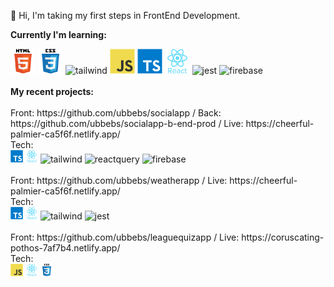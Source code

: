 👋 Hi, I'm taking my first steps in FrontEnd Development.

<b>Currently I'm learning:</b>
<div align="left">
  <img src="https://raw.githubusercontent.com/devicons/devicon/master/icons/html5/html5-original-wordmark.svg" alt="html5" width="40" height="40"/>
  <img src="https://raw.githubusercontent.com/devicons/devicon/master/icons/css3/css3-original-wordmark.svg" alt="css3" width="40" height="40"/>
  <img src="https://www.vectorlogo.zone/logos/tailwindcss/tailwindcss-icon.svg" alt="tailwind" width="40" height="40"/>
  <img src="https://raw.githubusercontent.com/devicons/devicon/master/icons/javascript/javascript-original.svg" alt="javascript" width="40" height="40"/>
  <img src="https://raw.githubusercontent.com/devicons/devicon/master/icons/typescript/typescript-original.svg" alt="typescript" width="40" height="40"/>
  <img src="https://raw.githubusercontent.com/devicons/devicon/master/icons/react/react-original-wordmark.svg" alt="react" width="40" height="40"/>
  <img src="https://www.vectorlogo.zone/logos/jestjsio/jestjsio-icon.svg" alt="jest" width="40" height="40"/> 
  <img src="https://www.vectorlogo.zone/logos/firebase/firebase-icon.svg" alt="firebase" width="40" height="40"/>
</div>
<br>
<b>My recent projects:</b>
<br>
<br>
Front: https://github.com/ubbebs/socialapp / Back: https://github.com/ubbebs/socialapp-b-end-prod / Live: https://cheerful-palmier-ca5f6f.netlify.app/
<br>
Tech:
<div align="left">
<img src="https://raw.githubusercontent.com/devicons/devicon/master/icons/typescript/typescript-original.svg" alt="typescript" width="20" height="20"/>
<img src="https://raw.githubusercontent.com/devicons/devicon/master/icons/react/react-original-wordmark.svg" alt="react" width="20" height="20"/>
<img src="https://www.vectorlogo.zone/logos/tailwindcss/tailwindcss-icon.svg" alt="tailwind" width="20" height="20"/>
<img src="https://react-query-v3.tanstack.com/_next/static/images/favicon-eed8346421218b24d8fd0fd55c2f9e35.png" alt="reactquery" width="20" height="20"/>
<img src="https://www.vectorlogo.zone/logos/firebase/firebase-icon.svg" alt="firebase" width="40" height="40"/>
</div>
<br>
Front: https://github.com/ubbebs/weatherapp / Live: https://cheerful-palmier-ca5f6f.netlify.app/
<br>
Tech:
<div align="left">
<img src="https://raw.githubusercontent.com/devicons/devicon/master/icons/typescript/typescript-original.svg" alt="typescript" width="20" height="20"/>
<img src="https://raw.githubusercontent.com/devicons/devicon/master/icons/react/react-original-wordmark.svg" alt="react" width="20" height="20"/>
<img src="https://www.vectorlogo.zone/logos/tailwindcss/tailwindcss-icon.svg" alt="tailwind" width="20" height="20"/>
<img src="https://www.vectorlogo.zone/logos/jestjsio/jestjsio-icon.svg" alt="jest" width="20" height="20"/> 
</div>
<br>
Front: https://github.com/ubbebs/leaguequizapp / Live: https://coruscating-pothos-7af7b4.netlify.app/
<br>
Tech:
<br>
<div align="left">
<img src="https://raw.githubusercontent.com/devicons/devicon/master/icons/javascript/javascript-original.svg" alt="javascript" width="20" height="20"/>
<img src="https://raw.githubusercontent.com/devicons/devicon/master/icons/react/react-original-wordmark.svg" alt="react" width="20" height="20"/>
<img src="https://raw.githubusercontent.com/devicons/devicon/master/icons/css3/css3-original-wordmark.svg" alt="css3" width="20" height="20"/>
</div>
